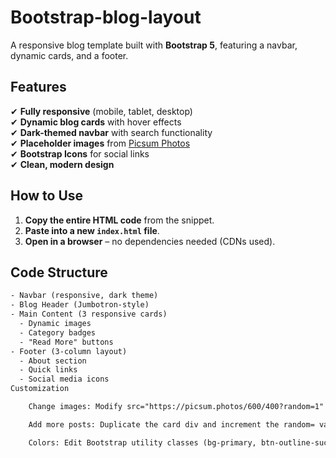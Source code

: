 # Bootstrap-blog-layout

A responsive blog template built with **Bootstrap 5**, featuring a navbar, dynamic cards, and a footer.

## Features
✔ **Fully responsive** (mobile, tablet, desktop)  
✔ **Dynamic blog cards** with hover effects  
✔ **Dark-themed navbar** with search functionality  
✔ **Placeholder images** from [Picsum Photos](https://picsum.photos)  
✔ **Bootstrap Icons** for social links  
✔ **Clean, modern design**  

## How to Use
1. **Copy the entire HTML code** from the snippet.
2. **Paste into a new `index.html` file**.
3. **Open in a browser** – no dependencies needed (CDNs used).

## Code Structure
```html
- Navbar (responsive, dark theme)
- Blog Header (Jumbotron-style)
- Main Content (3 responsive cards)
  - Dynamic images
  - Category badges
  - "Read More" buttons
- Footer (3-column layout)
  - About section
  - Quick links
  - Social media icons
Customization

    Change images: Modify src="https://picsum.photos/600/400?random=1" (update numbers for different images).

    Add more posts: Duplicate the card div and increment the random= value.

    Colors: Edit Bootstrap utility classes (bg-primary, btn-outline-success, etc.).
